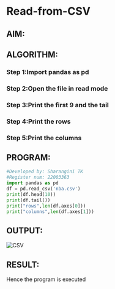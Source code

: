 # Read-from-CSV

## AIM:

## ALGORITHM:
### Step 1:Import pandas as pd
### Step 2:Open the file in read mode
### Step 3:Print the first 9 and the tail
### Step 4:Print the rows
### Step 5:Print the columns

## PROGRAM:
```python
#Developed by: Sharangini TK
#Register num: 22003363
import pandas as pd
df = pd.read_csv('nba.csv')
print(df.head(10))
print(df.tail())
print("rows",len(df.axes[0]))
print("columns",len(df.axes[1]))
```
## OUTPUT:
![CSV](https://user-images.githubusercontent.com/113497104/195035408-dd31d74d-c6bf-480d-ba3b-6d57b27d172b.png)

## RESULT:
Hence the program is executed 
